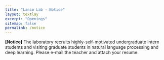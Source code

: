 ```yaml
---
title: "Lanco Lab - Notice"
layout: textlay
excerpt: "Openings"
sitemap: false
permalink: /notice
---
```


**[Notice]** The laboratory recruits highly-self-motivated undergraduate intern students and visiting graduate students in natural language processing and deep learning. Please e-mail the teacher and attach your resume.

